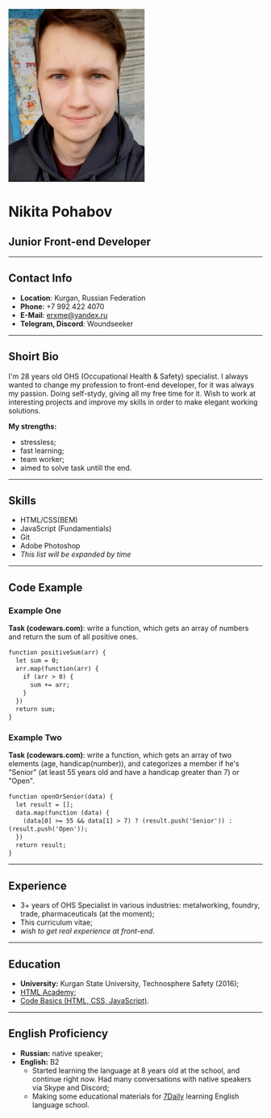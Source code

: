 ![My photo](assets/images/myphoto.png)

# Nikita Pohabov

## Junior Front-end Developer
---
## Contact Info
* __Location__: Kurgan, Russian Federation
* __Phone__: +7 992 422 4070
* __E-Mail__: erxme@yandex.ru
* __Telegram, Discord__: Woundseeker

---
## Shoirt Bio
I'm 28 years old OHS (Occupational Health & Safety) specialist. I always wanted to change my profession to front-end developer, for it was always my passion. Doing self-stydy, giving all my free time for it. Wish to work at interesting projects and improve my skills in order to make elegant working solutions.

__My strengths:__
* stressless;
* fast learning;
* team worker;
* aimed to solve task untill the end.
---
## Skills

* HTML/CSS(BEM)
* JavaScript (Fundamentials)
* Git
* Adobe Photoshop
* _This list will be expanded by time_
---
## Code Example

### Example One
__Task (codewars.com)__: write a function, which gets an array of numbers and return the sum of all positive ones.

```
function positiveSum(arr) {
  let sum = 0;
  arr.map(function(arr) {
    if (arr > 0) {
      sum += arr;
    }
  })
  return sum;
}
```

### Example Two
__Task (codewars.com)__: write a function, which gets an array of two elements (age, handicap(number)), and categorizes a member if he's "Senior" (at least 55 years old and have a handicap greater than 7) or "Open".

```
function openOrSenior(data) {
  let result = [];
  data.map(function (data) {
    (data[0] >= 55 && data[1] > 7) ? (result.push('Senior')) : (result.push('Open'));
  })
  return result;
}
```
---
## Experience
* 3+ years of OHS Specialist in various industries: metalworking, foundry, trade, pharmaceuticals (at the moment);
* This сurriculum vitae;
* _wish to get real experience at front-end_.
---
## Education
* __University:__ Kurgan State University, Technosphere Safety (2016);
* [HTML Academy](https://htmlacademy.ru);
* [Code Basics (HTML, CSS, JavaScript)](https://ru.code-basics.com).
---
## English Proficiency
* __Russian:__ native speaker;
* __English:__ B2
	* Started learning the language at 8 years old at the school, and continue right now. Had many conversations with native speakers via Skype and Discord;
	* Making some educational materials for [7Daily](https://7daily.pro) learning English language school.